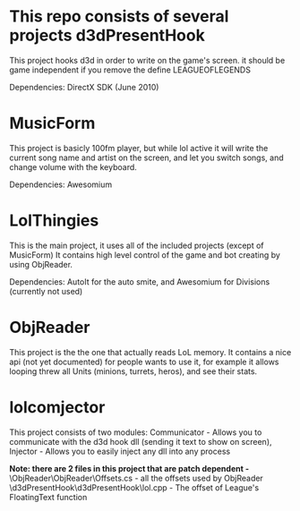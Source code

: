 This repo consists of several projects
d3dPresentHook
================
This project hooks d3d in order to write on the game's screen. it should be game independent
if you remove the define LEAGUEOFLEGENDS

Dependencies: DirectX SDK (June 2010)

MusicForm
================
This project is basicly 100fm player, but while lol active it will write the current song name and artist
on the screen, and let you switch songs, and change volume with the keyboard.

Dependencies: Awesomium

LolThingies
================
This is the main project, it uses all of the included projects (except of MusicForm)
It contains high level control of the game and bot creating by using ObjReader.

Dependencies: AutoIt for the auto smite, and Awesomium for Divisions (currently not used)

ObjReader
================
This project is the the one that actually reads LoL memory.
It contains a nice api (not yet documented) for people wants to use it,
for example it allows looping threw all Units (minions, turrets, heros), and see their stats.

lolcomjector
================
This project consists of two modules:
Communicator - Allows you to communicate with the d3d hook dll (sending it text to show on screen),
Injector - Allows you to easily inject any dll into any process


**Note: there are 2 files in this project that are patch dependent -**   
\ObjReader\ObjReader\Offsets.cs - all the offsets used by ObjReader  
\d3dPresentHook\d3dPresentHook\lol.cpp - The offset of League's FloatingText function